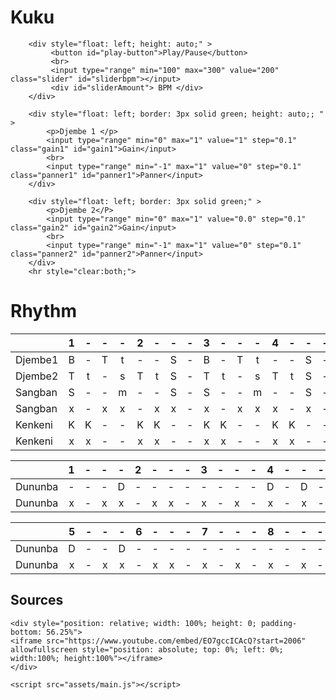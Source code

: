 # Kuku

```@raw html
    <div style="float: left; height: auto;" >
         <button id="play-button">Play/Pause</button>
         <br>
         <input type="range" min="100" max="300" value="200" class="slider" id="sliderbpm"></input>
         <div id="sliderAmount"> BPM </div>
    </div>

    <div style="float: left; border: 3px solid green; height: auto;; " >
        <p>Djembe 1 </p>
        <input type="range" min="0" max="1" value="1" step="0.1" class="gain1" id="gain1">Gain</input>
        <br>
        <input type="range" min="-1" max="1" value="0" step="0.1" class="panner1" id="panner1">Panner</input>
    </div>

    <div style="float: left; border: 3px solid green;" >
        <p>Djembe 2</P>
        <input type="range" min="0" max="1" value="0.0" step="0.1" class="gain2" id="gain2">Gain</input>
        <br>
        <input type="range" min="-1" max="1" value="0" step="0.1" class="panner2" id="panner2">Panner</input>
    </div>
    <hr style="clear:both;">
```

# Rhythm

|         | 1 | - | - | - | 2 | - | - | - | 3 | - | - | - | 4 | - | - | - |
| :--     |:-:|:-:|:-:|:-:|:-:|:-:|:-:|:-:|:-:|:-:|:-:|:-:|:-:|:-:|:-:|:-:|
| Djembe1 | B | - | T | t | - | - | S | - | B | - | T | t | - | - | S | - |
| Djembe2 | T | t | - | s | T | t | S | - | T | t | - | s | T | t | S | - |
| Sangban | S | - | - | m | - | - | S | - | S | - | - | m | - | - | S | - |
| Sangban | x | - | x | x | - | x | x | - | x | - | x | x | x | - | x | - |
| Kenkeni | K | K | - | - | K | K | - | - | K | K | - | - | K | K | - | - |
| Kenkeni | x | x | - | - | x | x | - | - | x | x | - | - | x | x | - | - |


|         | 1 | - | - | - | 2 | - | - | - | 3 | - | - | - | 4 | - | - | - |
| :--     |:-:|:-:|:-:|:-:|:-:|:-:|:-:|:-:|:-:|:-:|:-:|:-:|:-:|:-:|:-:|:-:|
| Dununba | - | - | - | D | - | - | - | - | - | - | - | - | D | - | D | - |
| Dununba | x | - | x | x | - | x | x | - | x | - | x | - | x | - | x | - |

|         | 5 | - | - | - | 6 | - | - | - | 7 | - | - | - | 8 | - | - | - |
| :--     |:-:|:-:|:-:|:-:|:-:|:-:|:-:|:-:|:-:|:-:|:-:|:-:|:-:|:-:|:-:|:-:|
| Dununba | D | - | - | D | - | - | - | - | - | - | - | - | - | - | - | - |
| Dununba | x | - | x | x | - | x | x | - | x | - | x | - | x | - | x | - |



## Sources


```@raw html
<div style="position: relative; width: 100%; height: 0; padding-bottom: 56.25%"> 
<iframe src="https://www.youtube.com/embed/EO7gccICAcQ?start=2006" allowfullscreen style="position: absolute; top: 0%; left: 0%; width:100%; height:100%"></iframe>
</div>

<script src="assets/main.js"></script>
```
